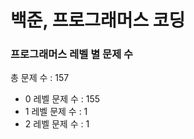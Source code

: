 # 백준, 프로그래머스 코딩
### 프로그래머스 레벨 별 문제 수
총 문제 수 : 157
- 0 레벨 문제 수 : 155
- 1 레벨 문제 수 : 1
- 2 레벨 문제 수 : 1

